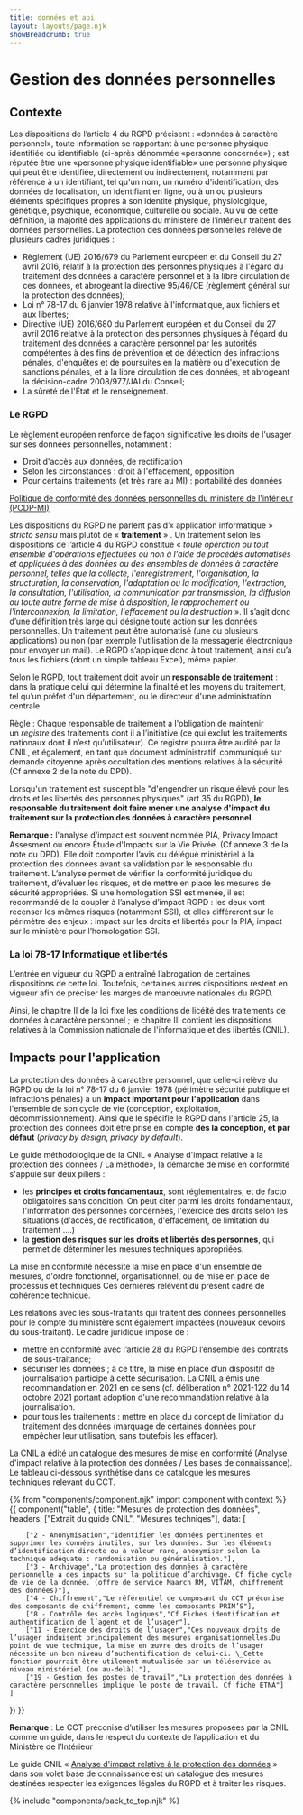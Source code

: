 ```yaml
---
title: données et api
layout: layouts/page.njk
showBreadcrumb: true
---
```

# Gestion des données personnelles  
  
  
## Contexte  
 
Les dispositions de l’article 4 du RGPD précisent : «données à caractère personnel», toute information se rapportant à une  personne physique identifiée ou identifiable (ci-après dénommée  «personne concernée») ; est réputée être une «personne physique  identifiable» une personne physique qui peut être identifiée,  directement ou indirectement, notamment par référence à un identifiant,  tel qu'un nom, un numéro d'identification, des données de localisation,  un identifiant en ligne, ou à un ou plusieurs éléments spécifiques  propres à son identité physique, physiologique, génétique, psychique,  économique, culturelle ou sociale. Au vu de cette définition, la majorité des applications du ministère de l’intérieur traitent des données personnelles.
La protection des données personnelles relève de plusieurs cadres juridiques :
- Règlement (UE) 2016/679 du Parlement européen et du Conseil du 27 avril 2016, relatif à la protection des personnes physiques à l'égard du traitement des données à caractère personnel et à la libre circulation de ces données, et abrogeant la directive 95/46/CE (règlement général sur la protection des données);
- Loi n° 78-17 du 6 janvier 1978 relative à l'informatique, aux fichiers et aux libertés;
- Directive (UE) 2016/680 du Parlement européen et du Conseil du 27 avril  2016 relative à la protection des personnes physiques à l'égard du  traitement des données à caractère personnel par les autorités  compétentes à des fins de prévention et de détection des infractions  pénales, d'enquêtes et de poursuites en la matière ou d'exécution de  sanctions pénales, et à la libre circulation de ces données, et  abrogeant la décision-cadre 2008/977/JAI du Conseil; 
- La sûreté de l'État et le renseignement.

  
### Le RGPD  
  
Le règlement européen renforce de façon significative les droits de l'usager sur ses données personnelles, notamment :
- Droit d'accès aux données, de rectification
- Selon les circonstances : droit à l'effacement, opposition
- Pour certains traitements (et très rare au MI) : portabilité des données


[Politique de conformité des données personnelles du ministère de l'intérieur (PCDP-MI)](http://sg.minint.fr/images/RGPD/PCDP_MI_V1_03062019.pdf)
  
Les dispositions du RGPD ne parlent pas d’« application informatique » *stricto sensu* mais plutôt de « **traitement** » . Un traitement selon les dispositions de l’article 4 du RGPD constitue « *toute opération ou tout ensemble d'opérations effectuées ou non à l'aide de procédés automatisés et appliquées à des données ou des ensembles de données à caractère personnel, telles que la collecte, l'enregistrement, l'organisation, la structuration, la conservation, l'adaptation ou la modification, l'extraction, la consultation, l'utilisation, la communication par transmission, la diffusion ou toute autre forme de mise à disposition, le rapprochement ou l'interconnexion, la limitation, l'effacement ou la destruction* ». Il s’agit donc d’une définition très large qui désigne toute action sur les données personnelles. Un traitement peut être automatisé (une ou plusieurs applications) ou non (par exemple l'utilisation de la messagerie électronique pour envoyer un mail). Le RGPD s’applique donc à tout traitement, ainsi qu’à tous les fichiers (dont un simple tableau Excel), même papier.

Selon le RGPD, tout traitement doit avoir un **responsable de traitement** : dans la pratique celui qui détermine la finalité et les moyens du traitement, tel qu’un préfet d'un département, ou le directeur d'une administration centrale.

Règle : Chaque responsable de traitement a l'obligation de maintenir un *registre* des traitements dont il a l’initiative (ce qui exclut les traitements nationaux dont il n’est qu’utilisateur). Ce registre pourra être audité par la CNIL, et également, en tant que document administratif, communiqué sur demande citoyenne après occultation des mentions relatives à la sécurité (Cf annexe 2 de la note du DPD).

Lorsqu'un traitement est susceptible "d'engendrer un risque élevé pour les droits et les libertés des personnes physiques" (art 35 du RGPD), **le responsable du traitement doit faire mener une analyse d'impact du traitement sur la protection des données à caractère personnel**.

**Remarque :** l'analyse d'impact est souvent nommée PIA, Privacy Impact Assesment ou encore Étude d'Impacts sur la Vie Privée. (Cf annexe 3 de la note du DPD). Elle doit comporter l’avis du délégué ministériel à la protection des données avant sa validation par le responsable du traitement. L’analyse permet de vérifier la conformité juridique du traitement, d’évaluer les risques, et de mettre en place les mesures de sécurité appropriées. Si une homologation SSI est menée, il est recommandé de la coupler à l’analyse d’impact RGPD : les deux vont recenser les mêmes risques (notamment SSI), et elles différeront sur le périmètre des enjeux : impact sur les droits et libertés pour la PIA, impact sur le ministère pour l’homologation SSI.
  
### La loi 78-17 Informatique et libertés 
L’entrée en vigueur du RGPD a entraîné l’abrogation de certaines dispositions de cette loi. Toutefois, certaines autres dispositions restent en vigueur afin de préciser les marges de manœuvre nationales du RGPD.

Ainsi, le chapitre II de la loi fixe les conditions de licéité des traitements de données à caractère personnel ; le chapitre III contient les dispositions relatives à la Commission nationale de l'informatique et des libertés (CNIL).
 
  
## Impacts pour l'application  

La protection des données à caractère personnel, que celle-ci relève du RGPD ou de la loi n° 78-17 du 6 janvier 1978 (périmètre sécurité publique et infractions pénales) a un **impact important pour l'application** dans l'ensemble de son cycle de vie (conception, exploitation, décommissionnement). Ainsi que le spécifie le RGPD dans l'article 25, la protection des données doit être prise en compte **dès la conception, et par défaut** (*privacy by design*, *privacy by default*).

Le guide méthodologique de la CNIL « Analyse d'impact relative à la protection des données / La méthode», la démarche de mise en conformité s'appuie sur deux piliers : 
- les **principes et droits fondamentaux**, sont réglementaires, et de facto obligatoires sans condition. On peut citer parmi les droits fondamentaux, l'information des personnes concernées, l'exercice des droits selon les situations (d'accès, de rectification, d'effacement, de limitation du traitement ....)
- la **gestion des risques sur les droits et libertés des personnes**, qui permet de déterminer les mesures techniques appropriées.

La mise en conformité nécessite la mise en place d'un ensemble de mesures, d'ordre fonctionnel, organisationnel, ou de mise en place de processus et techniques Ces dernières relèvent du présent cadre de cohérence technique.

Les relations avec les sous-traitants qui traitent des données personnelles pour le compte du ministère sont également impactées (nouveaux devoirs du sous-traitant). Le cadre juridique impose de :
- mettre en conformité avec l’article 28 du RGPD l’ensemble des contrats de sous-traitance;
- sécuriser les données ; à ce titre, la mise en place d’un dispositif de journalisation participe à cette sécurisation. La CNIL a émis une recommandation en 2021 en ce sens (cf. délibération n° 2021-122 du 14 octobre 2021 portant adoption d'une recommandation relative à la journalisation.
- pour tous les traitements : mettre en place du concept de limitation du traitement des données (marquage de certaines données pour empêcher leur utilisation, sans toutefois les effacer).

La CNIL a édité un catalogue des mesures de mise en conformité (Analyse d'impact relative à la protection des données / Les bases de connaissance). Le tableau ci-dessous synthétise dans ce catalogue les mesures techniques relevant du CCT.

{% from "components/component.njk" import component with context %}
{{ component("table", {
    title: "Mesures de protection des données",
    headers: ["Extrait du guide CNIL", "Mesures techniqes"],
    data: [

        ["2 - Anonymisation","Identifier les données pertinentes et supprimer les données inutiles, sur les données. Sur les éléments d’identification directe ou à valeur rare, anonymiser selon la technique adéquate : randomisation ou généralisation."],
        ["3 - Archivage","La protection des données à caractère personnelle a des impacts sur la politique d’archivage. Cf fiche cycle de vie de la donnée. (offre de service Maarch RM, VITAM, chiffrement des données)"],
        ["4 - Chiffrement","Le référentiel de composant du CCT préconise des composants de chiffrement, comme les composants PRIM’S"],
        ["8 - Contrôle des accès logiques","Cf Fiches identification et authentification de l’agent et de l’usager"],
        ["11 - Exercice des droits de l’usager","Ces nouveaux droits de l’usager induisent principalement des mesures organisationnelles.Du point de vue technique, la mise en œuvre des droits de l’usager nécessite un bon niveau d’authentification de celui-ci. \_Cette fonction pourrait être utilement mutualisée par un téléservice au niveau ministériel (ou au-delà)."],
        ["19 - Gestion des postes de travail","La protection des données à caractère personnelles implique le poste de travail. Cf fiche ETNA"]
    ]
}) }}



**Remarque** : Le CCT préconise d’utiliser les mesures proposées par la CNIL comme un guide, dans le respect du contexte de l’application et du Ministère de l’Intérieur
  
Le guide CNIL « [Analyse d'impact relative à la protection des données](https://www.cnil.fr/fr/RGPD-analyse-impact-protection-des-donnees-aipd) » dans son volet base de connaissance est un catalogue des mesures destinées respecter les exigences légales du RGPD et à traiter les risques.

{% include "components/back_to_top.njk" %}
